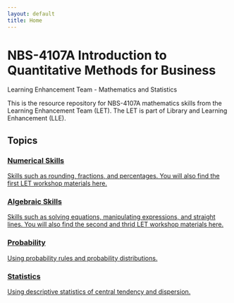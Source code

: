 ```yaml
---
layout: default
title: Home
---
```


<div class="home-header">
    <h1>NBS-4107A Introduction to Quantitative Methods for Business</h1>
    <p class="subtitle">Learning Enhancement Team - Mathematics and Statistics</p>
</div>

<div class="blurb">
    <p>This is the resource repository for NBS-4107A mathematics skills from the Learning Enhancement Team (LET).  The LET is part of Library and Learning Enhancement (LLE).</p>
</div>

<section class="topic-section">
<h2>Topics</h2>

<div class="topic-menu">
    <a href="/nbs-4107a/number/menu.html" class="topic-card">
        <div class="topic-card-content">
            <i class="fas fa-calculator topic-icon" aria-hidden="true"></i>
            <div class="topic-text">
                <h3>Numerical Skills</h3>
                <p>Skills such as rounding, fractions, and percentages. You will also find the first LET workshop materials here.</p>
            </div>
        </div>
    </a>
    <a href="/nbs-4107a/algebra/menu.html" class="topic-card">
        <div class="topic-card-content">
            <i class="fas fa-square-root-alt topic-icon" aria-hidden="true"></i>
            <div class="topic-text">
                <h3>Algebraic Skills</h3>
                <p>Skills such as solving equations, manipulating expressions, and straight lines. You will also find the second and thrid LET workshop materials here.</p>
            </div>
        </div>
    </a>
    <a href="/nbs-4107a/probability/menu.html" class="topic-card">
        <div class="topic-card-content">
            <i class="fas fa-dice topic-icon" aria-hidden="true"></i>
            <div class="topic-text">
                <h3>Probability</h3>
                <p>Using probability rules and probability distributions.</p>
            </div>
        </div>
    </a>
    <a href="/nbs-4107a/statistics/menu.html" class="topic-card">
        <div class="topic-card-content">
            <i class="fas fa-chart-bar topic-icon" aria-hidden="true"></i>
            <div class="topic-text">
                <h3>Statistics</h3>
                <p>Using descriptive statistics of central tendency and dispersion.</p>
            </div>
        </div>
    </a>
</div>

</section>
